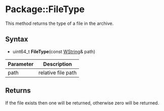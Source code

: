 # Package::FileType

This method returns the type of a file in the archive.

## Syntax

- uint64_t **FileType**(const [WString](WString.md)& path)

| Parameter | Description |
|---|---|
| path | relative file path |

## Returns

If the file exists then one will be returned, otherwise zero will be returned.
